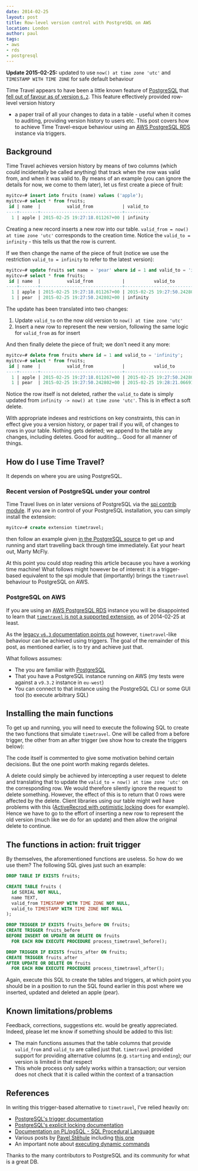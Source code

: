 ```yaml
---
date: 2014-02-25
layout: post
title: Row-level version control with PostgreSQL on AWS
location: London
author: paul
tags:
- aws
- rds
- postgresql
---
```


**Update 2015-02-25:** updated to use `now() at time zone 'utc'` and `TIMESTAMP WITH TIME ZONE` for safe default
behaviour<br/>

Time Travel appears to have been a little known feature of [PostgreSQL] that [fell out of favour as of version
`6.2`](http://www.postgresql.org/docs/6.3/static/c0503.htm). This feature effectively provided row-level version history
- a paper trail of all your changes to data in a table - useful when it comes to auditing, providing version
history to users etc.  This post covers how to achieve Time Travel-esque behaviour using an [AWS PostgreSQL RDS]
instance via triggers.

## Background

Time Travel achieves version history by means of two columns (which could incidentally be called anything) that track
when the row was valid from, and when it was valid to. By means of an example (you can ignore the details for now, we
come to them later), let us first create a piece of fruit:

```sql
myitcv=# insert into fruits (name) values ('apple');
myitcv=# select * from fruits;
 id | name  |          valid_from           | valid_to
----+-------+-------------------------------+----------
  1 | apple | 2015-02-25 19:27:18.011267+00 | infinity
```

Creating a new record inserts a new row into our table. `valid_from = now() at time zone 'utc'` corresponds to the creation time. Notice
the `valid_to = infinity` - this tells us that the row is current.

If we then change the name of the piece of fruit (notice we use the restriction `valid_to = infinity` to refer to the
latest version):

```sql
myitcv=# update fruits set name = 'pear' where id = 1 and valid_to = 'infinity';
myitcv=# select * from fruits;
 id | name  |          valid_from           |           valid_to
----+-------+-------------------------------+-------------------------------
  1 | apple | 2015-02-25 19:27:18.011267+00 | 2015-02-25 19:27:50.242802+00
  1 | pear  | 2015-02-25 19:27:50.242802+00 | infinity
```

The update has been translated into two changes:

1. Update `valid_to` on the now old version to `now() at time zone 'utc'`
2. Insert a new row to represent the new version, following the same logic for `valid_from` as for insert

And then finally delete the piece of fruit; we don't need it any more:

```sql
myitcv=# delete from fruits where id = 1 and valid_to = 'infinity';
myitcv=# select * from fruits;
 id | name  |          valid_from           |           valid_to
----+-------+-------------------------------+-------------------------------
  1 | apple | 2015-02-25 19:27:18.011267+00 | 2015-02-25 19:27:50.242802+00
  1 | pear  | 2015-02-25 19:27:50.242802+00 | 2015-02-25 19:28:21.066919+00
```

Notice the row itself is not deleted, rather the `valid_to` date is simply updated from `infinity -> now() at time zone
'utc'`. This is in
effect a soft delete.

With appropriate indexes and restrictions on key constraints, this can in effect give you a version history, or paper
trail if you will, of changes to rows in your table. Nothing gets deleted; we append to the table any changes, including
deletes. Good for auditing... Good for all manner of things.

## How do I use Time Travel?

It depends on where you are using PostgreSQL.

### Recent version of PostgreSQL under your control

Time Travel lives on in later versions of PostgreSQL via the [spi contrib
module](http://www.postgresql.org/docs/9.3/static/contrib-spi.html). If you are in control of your PostgreSQL
installation, you can simply install the extension:

```sql
myitcv=# create extension timetravel;
```

then follow an example given [in the PostgreSQL
source](https://github.com/postgres/postgres/blob/master/contrib/spi/timetravel.example) to get up and running and start
travelling back through time immediately. Eat your heart out, Marty McFly.

At this point you could stop reading this article because you have a working time machine! What follows might however be
of interest: it is a trigger-based equivalent to the spi module that (importantly) brings the `timetravel` behaviour to
PostgreSQL on AWS.

### PostgreSQL on AWS

If you are using an [AWS PostgreSQL RDS] instance you will be disappointed to learn that [`timetravel` is not a supported
extension](https://forums.aws.amazon.com/thread.jspa?threadID=146661), as of 2014-02-25 at least.

As the [legacy `v6.3` documentation points out](http://www.postgresql.org/docs/6.3/static/c0503.htm) however,
`timetravel`-like behaviour can be achieved using triggers. The goal of the remainder of this post, as mentioned
earlier, is to try and achieve just that.

What follows assumes:

* The you are familiar with [PostgreSQL]
* That you have a PostgreSQL instance running on AWS (my tests were against a `v9.3.2` instance in `eu-west`)
* You can connect to that instance using the PostgreSQL CLI or some GUI tool (to execute arbitrary SQL)

## Installing the main functions

To get up and running, you will need to execute the following SQL to create the two functions that simulate
`timetravel`. One will be called from a before trigger, the other from an after trigger (we show how to create the
triggers below):

<div style="font-size:12px">
<script src="https://gist.github.com/myitcv/9212407.js"></script>
</div>

The code itself is commented to give some motivation behind certain decisions. But the one point worth making regards
deletes.

A delete could simply be achieved by intercepting a user request to delete and translating that to update the `valid_to
= now() at time zone 'utc'` on the corresponding row. We would therefore silently ignore the request to delete something. However,
the effect of this is to return that 0 rows were affected by the delete. Client libraries using our table might well have problems
with this ([ActiveRecrod with optimistic
locking](http://api.rubyonrails.org/classes/ActiveRecord/Locking/Optimistic.html) does for example). Hence we have to go
to the effort of inserting a new row to represent the old version (much like we do for an update) and then allow the
original delete to continue.

## The functions in action: fruit trigger

By themselves, the aforementioned functions are useless. So how do we use them? The following SQL gives just such an example:

```sql
DROP TABLE IF EXISTS fruits;

CREATE TABLE fruits (
  id SERIAL NOT NULL,
  name TEXT,
  valid_from TIMESTAMP WITH TIME ZONE NOT NULL,
  valid_to TIMESTAMP WITH TIME ZONE NOT NULL
);

DROP TRIGGER IF EXISTS fruits_before ON fruits;
CREATE TRIGGER fruits_before
BEFORE INSERT OR UPDATE OR DELETE ON fruits
  FOR EACH ROW EXECUTE PROCEDURE process_timetravel_before();

DROP TRIGGER IF EXISTS fruits_after ON fruits;
CREATE TRIGGER fruits_after
AFTER UPDATE OR DELETE ON fruits
  FOR EACH ROW EXECUTE PROCEDURE process_timetravel_after();
```

Again, execute this SQL to create the tables and triggers, at which point you should be in a position to run the
SQL found earlier in this post where we inserted, updated and deleted an apple (pear).

## Known limitations/problems

Feedback, corrections, suggestions etc. would be greatly appreciated. Indeed, please let me know if something should be
added to this list:

* The main functions assumes that the table columns that provide `valid_from` and `valid_to` are called just that.
`timetravel` provided support for providing alternative columns (e.g. `starting` and `ending`); our version is limited
in that respect
* This whole process only safely works within a transaction; our version does not check that it is called within the
context of a transaction

## References

In writing this trigger-based alternative to `timetravel`, I've relied heavily on:

* [PostgreSQL's trigger documentation](http://www.postgresql.org/docs/9.3/static/plpgsql-trigger.html)
* [PostgreSQL's explicit locking documentation](http://www.postgresql.org/docs/9.3/static/explicit-locking.html)
* [Documentation on PL/pgSQL - SQL Procedural Language](http://www.postgresql.org/docs/9.3/static/plpgsql.html)
* Various posts by [Pavel Stěhule] including [this
  one](http://www.postgresql.org/message-id/CAEEEPmxMSgijhG+CdY=hFUZQqZb21697kq9f5dKmAObOAmZLEQ@mail.gmail.com)
* An important note about [executing dynamic
  commands](http://www.postgresql.org/docs/9.3/static/plpgsql-statements.html#PLPGSQL-STATEMENTS-EXECUTING-DYN)

Thanks to the many contributors to PostgreSQL and its community for what is a great DB.

[PostgreSQL]: http://www.postgresql.org/
[AWS PostgreSQL RDS]: http://aws.amazon.com/rds/postgresql/
[Pavel Stěhule]: http://okbob.blogspot.co.uk/
